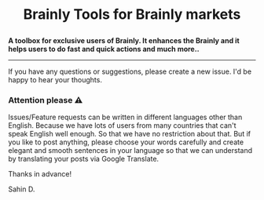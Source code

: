 # <p align="center">Brainly Tools for Brainly markets</p>

**A toolbox for exclusive users of Brainly. It enhances the Brainly and it helps
 users to do fast and quick actions and much more..**

---

If you have any questions or suggestions, please create a new issue.
I'd be happy to hear your thoughts.


### Attention please :warning:

Issues/Feature requests can be written in different languages other than English. Because we have lots of users from many countries that can't speak English well enough. So that we have no restriction about that. But if you like to post anything, please choose your words carefully and create elegant and smooth sentences in your language so that we can understand by translating your posts via Google Translate.

Thanks in advance!

Sahin D.
